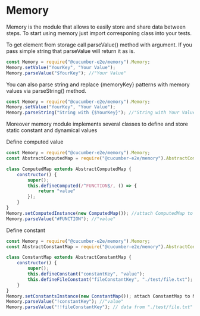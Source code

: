 # Memory

Memory is the module that allows to easily store and share data between steps.
To start using memory just import corresponing class into your tests.

To get element from storage call parseValue() method with argument. If you pass simple string that parseValue will return it as is.
```javascript
const Memory = require("@cucumber-e2e/memory").Memory;
Memory.setValue("YourKey", "Your Value");
Memory.parseValue("$YourKey"); //"Your Value"
```

You can also parse string and replace {memoryKey} patterns with memory values via parseString() method.
```javascript
const Memory = require("@cucumber-e2e/memory").Memory;
Memory.setValue("YourKey", "Your Value");
Memory.parseString("String with {$YourKey}"); //"String with Your Value"
```

Moreover memory module implements several classes to define and store static constant and dynamical values

Define computed value
```javascript
const Memory = require("@cucumber-e2e/memory").Memory;
const AbstractComputedMap = require("@cucumber-e2e/memory").AbstractComputedMap;

class ComputedMap extends AbstractComputedMap {
    constructor() {
        super();
        this.defineComputed(/^FUNCTION$/, () => {
            return "value"
        });
    }
}
Memory.setComputedInstance(new ComputedMap()); //attach ComputedMap to Memory
Memory.parseValue("#FUNCTION"); //"value"
```

Define constant
```javascript
const Memory = require("@cucumber-e2e/memory").Memory;
const AbstractConstantMap = require("@cucumber-e2e/memory").AbstractConstantMap;

class ConstantMap extends AbstractConstantMap {
    constructor() {
        super();
        this.defineConstant("constantKey", "value");
        this.defineFileConstant("fileConstantKey", "./test/file.txt");
    }
}
Memory.setConstantsInstance(new ConstantMap()); attach ConstantMap to Memory
Memory.parseValue("!constantKey"); //"value"
Memory.parseValue("!!fileConstantKey"); // data from "./test/file.txt" file
```
